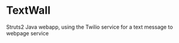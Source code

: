TextWall
========

Struts2 Java webapp, using the Twilio service for a text message to webpage service
